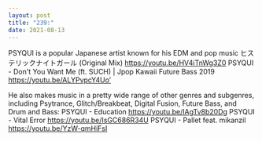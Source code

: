 ```yaml
---
layout: post
title: "239:"
date: 2021-08-13
---
```


PSYQUI is a popular Japanese artist known for his EDM and pop music
 ヒステリックナイトガール (Original Mix)
https://youtu.be/HV4iTnWg3Z0
 PSYQUI - Don't You Want Me (ft. SUCH) | Jpop Kawaii Future Bass 2019
https://youtu.be/ALYPvpcY4Uo’


He also makes music in a pretty wide range of other genres and subgenres, including Psytrance, Glitch/Breakbeat, Digital Fusion, Future Bass, and Drum and Bass:
 PSYQUI - Education
https://youtu.be/IAgTv8b20Dg
 PSYQUI - Vital Error
https://youtu.be/IsGC686R34U
 PSYQUI - Pallet feat. mikanzil
https://youtu.be/YzW-qmHiFsI
